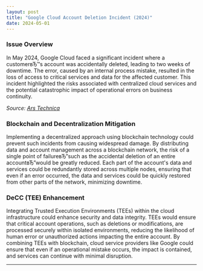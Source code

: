 ```yaml
---
layout: post
title: "Google Cloud Account Deletion Incident (2024)"
date: 2024-05-01
---
```


### Issue Overview
In May 2024, Google Cloud faced a significant incident where a customerвЂ™s account was accidentally deleted, leading to two weeks of downtime. The error, caused by an internal process mistake, resulted in the loss of access to critical services and data for the affected customer. This incident highlighted the risks associated with centralized cloud services and the potential catastrophic impact of operational errors on business continuity.

_Source: [Ars Technica](https://arstechnica.com/gadgets/2024/05/google-cloud-accidentally-nukes-customer-account-causes-two-weeks-of-downtime/)_

### Blockchain and Decentralization Mitigation
Implementing a decentralized approach using blockchain technology could prevent such incidents from causing widespread damage. By distributing data and account management across a blockchain network, the risk of a single point of failureвЂ”such as the accidental deletion of an entire accountвЂ”would be greatly reduced. Each part of the account's data and services could be redundantly stored across multiple nodes, ensuring that even if an error occurred, the data and services could be quickly restored from other parts of the network, minimizing downtime.

### DeCC (TEE) Enhancement
Integrating Trusted Execution Environments (TEEs) within the cloud infrastructure could enhance security and data integrity. TEEs would ensure that critical account operations, such as deletions or modifications, are processed securely within isolated environments, reducing the likelihood of human error or unauthorized actions impacting the entire account. By combining TEEs with blockchain, cloud service providers like Google could ensure that even if an operational mistake occurs, the impact is contained, and services can continue with minimal disruption.

---